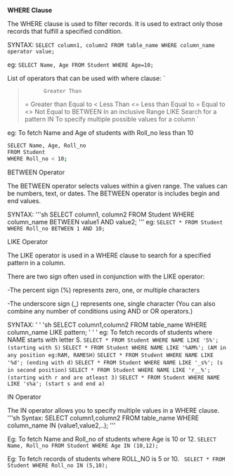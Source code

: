 **WHERE Clause**

The WHERE clause is used to filter records.
It is used to extract only those records that fulfill a specified condition.

SYNTAX:
` SELECT column1, column2
FROM table_name
WHERE column_name operator value; `

eg:
` SELECT Name, Age
FROM Student
WHERE Age=10; `

List of operators that can be used with where clause:
`
>	        Greater Than
>=	      Greater than Equal to
<	        Less Than
<=	      Less than  Equal to
= 	      Equal to
<>	      Not Equal to
BETWEEN	  In an inclusive Range
LIKE	    Search for a pattern
IN	      To specify multiple possible values for a column `

eg: To fetch Name and Age of students with Roll_no less than 10

``` sh
SELECT Name, Age, Roll_no
FROM Student
WHERE Roll_no < 10;

```
BETWEEN Operator

The BETWEEN operator selects values within a given range. The values can be numbers, text, or dates.
The BETWEEN operator is includes begin and end values.

SYNTAX:
'''sh
SELECT column1, column2
FROM Student
WHERE column_name
BETWEEN value1 AND value2;
'''
eg:
` SELECT * FROM Student WHERE Roll_no BETWEEN 1 AND 10; `

LIKE Operator

The LIKE operator is used in a WHERE clause to search for a specified pattern in a column.

There are two sign often used in conjunction with the LIKE operator:

-The percent sign (%) represents zero, one, or multiple characters

-The underscore sign (_) represents one, single character
(You can also combine any number of conditions using AND or OR operators.)

SYNTAX:
' ' 'sh
SELECT column1,column2 
FROM table_name 
WHERE column_name 
LIKE pattern;
' ' '
eg: To fetch records of students where NAME starts with letter S.
` SELECT * FROM Student WHERE NAME LIKE 'S%'; (starting with S) `
` SELECT * FROM Student WHERE NAME LIKE '%AM%'; (AM in any position eg:RAM, RAMESH) `
` SELECT * FROM Student WHERE NAME LIKE '%d'; (ending with d) `
` SELECT * FROM Student WHERE NAME LIKE '_s%'; (s in second position) `
` SELECT * FROM Student WHERE NAME LIKE 'r__%'; (starting with r and are atleast 3) `
` SELECT * FROM Student WHERE NAME LIKE 's%a'; (start s and end a) `

IN Operator

The IN operator allows you to specify multiple values in a WHERE clause.
'''sh
Syntax:
SELECT column1,column2 
FROM table_name 
WHERE column_name 
IN (value1,value2,..);
'''

Eg: To fetch Name and Roll_no of students where Age is 10 or 12.
` SELECT Name, Roll_no
FROM Student
WHERE Age IN (10,12); `

Eg: To fetch records of students where ROLL_NO is 5 or 10.
` SELECT * FROM Student WHERE Roll_no IN (5,10);`

